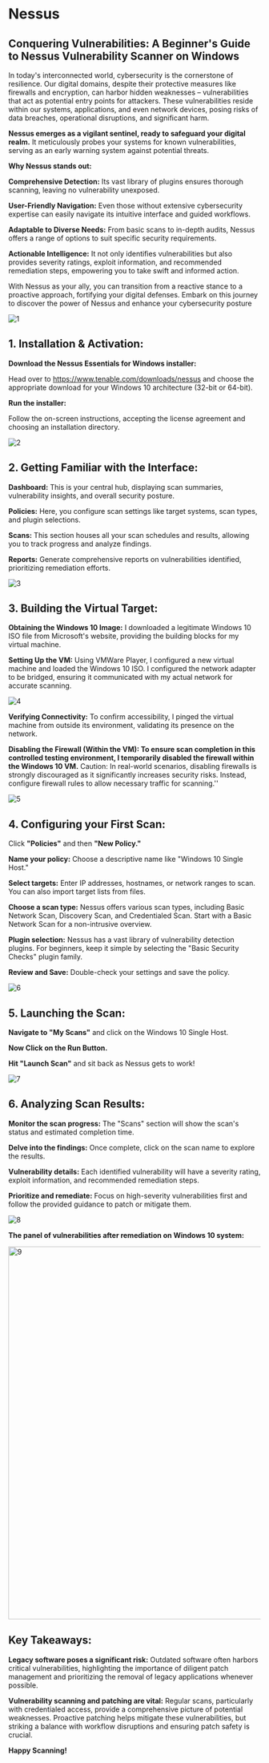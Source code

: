 # Nessus
## Conquering Vulnerabilities: A Beginner's Guide to Nessus Vulnerability Scanner on Windows

In today's interconnected world, cybersecurity is the cornerstone of resilience. Our digital domains, despite their protective measures like firewalls and encryption, can harbor hidden weaknesses – vulnerabilities that act as potential entry points for attackers. These vulnerabilities reside within our systems, applications, and even network devices, posing risks of data breaches, operational disruptions, and significant harm.

<b>Nessus emerges as a vigilant sentinel, ready to safeguard your digital realm.</b> It meticulously probes your systems for known vulnerabilities, serving as an early warning system against potential threats.

<b>Why Nessus stands out:</b>

<b>Comprehensive Detection:</b> Its vast library of plugins ensures thorough scanning, leaving no vulnerability unexposed.

<b>User-Friendly Navigation:</b> Even those without extensive cybersecurity expertise can easily navigate its intuitive interface and guided workflows.

<b>Adaptable to Diverse Needs:</b> From basic scans to in-depth audits, Nessus offers a range of options to suit specific security requirements.

<b>Actionable Intelligence:</b> It not only identifies vulnerabilities but also provides severity ratings, exploit information, and recommended remediation steps, empowering you to take swift and informed action.

With Nessus as your ally, you can transition from a reactive stance to a proactive approach, fortifying your digital defenses. Embark on this journey to discover the power of Nessus and enhance your cybersecurity posture

![1](https://github.com/Jaswanthbommi/Nessus/assets/62924828/14bb92a3-0500-4ba3-8a3b-3623c1550204)

## 1. Installation & Activation:
<b>Download the Nessus Essentials for Windows installer:</b> 

Head over to https://www.tenable.com/downloads/nessus and choose the appropriate download for your Windows 10 architecture (32-bit or 64-bit).

<b>Run the installer:</b> 

Follow the on-screen instructions, accepting the license agreement and choosing an installation directory.

![2](https://github.com/Jaswanthbommi/Nessus/assets/62924828/ae09e530-705d-47d3-ae4b-268cb62f111b)

## 2. Getting Familiar with the Interface:

<b>Dashboard:</b> This is your central hub, displaying scan summaries, vulnerability insights, and overall security posture.

<b>Policies:</b> Here, you configure scan settings like target systems, scan types, and plugin selections.

<b>Scans:</b> This section houses all your scan schedules and results, allowing you to track progress and analyze findings.

<b>Reports:</b> Generate comprehensive reports on vulnerabilities identified, prioritizing remediation efforts.

![3](https://github.com/Jaswanthbommi/Nessus/assets/62924828/6831fae2-1630-4304-aade-985e2c672116)

## 3. Building the Virtual Target:

<b>Obtaining the Windows 10 Image:</b> I downloaded a legitimate Windows 10 ISO file from Microsoft's website, providing the building blocks for my virtual machine.

<b>Setting Up the VM:</b> Using VMWare Player, I configured a new virtual machine and loaded the Windows 10 ISO. I configured the network adapter to be bridged, ensuring it communicated with my actual network for accurate scanning.

![4](https://github.com/Jaswanthbommi/Nessus/assets/62924828/7b0822b0-fe92-4f92-ba8b-66427fe775c7)

<b>Verifying Connectivity:</b> To confirm accessibility, I pinged the virtual machine from outside its environment, validating its presence on the network.

<b>Disabling the Firewall (Within the VM): To ensure scan completion in this controlled testing environment, I temporarily disabled the firewall within the Windows 10 VM.</b> Caution: In real-world scenarios, disabling firewalls is strongly discouraged as it significantly increases security risks. Instead, configure firewall rules to allow necessary traffic for scanning.''

![5](https://github.com/Jaswanthbommi/Nessus/assets/62924828/26e52c89-78e0-4dba-bcc6-f76566761234)


## 4. Configuring your First Scan:

Click <b>"Policies"</b> and then <b>"New Policy."</b>

<b>Name your policy:</b> Choose a descriptive name like "Windows 10 Single Host."

<b>Select targets:</b> Enter IP addresses, hostnames, or network ranges to scan. You can also import target lists from files.

<b>Choose a scan type:</b> Nessus offers various scan types, including Basic Network Scan, Discovery Scan, and Credentialed Scan. Start with a Basic Network Scan for a non-intrusive overview.

<b>Plugin selection:</b> Nessus has a vast library of vulnerability detection plugins. For beginners, keep it simple by selecting the "Basic Security Checks" plugin family.

<b>Review and Save:</b> Double-check your settings and save the policy.

![6](https://github.com/Jaswanthbommi/Nessus/assets/62924828/b0927e08-7053-4295-beb8-8a811050216a)

## 5. Launching the Scan:

<b>Navigate to "My Scans"</b> and click on the Windows 10 Single Host. 

<b>Now Click on the Run Button.</b>

<b>Hit "Launch Scan"</b> and sit back as Nessus gets to work!

![7](https://github.com/Jaswanthbommi/Nessus/assets/62924828/78b485d7-14d0-4847-8f96-b693d972c724)

## 6. Analyzing Scan Results:

<b>Monitor the scan progress:</b> The "Scans" section will show the scan's status and estimated completion time.

<b>Delve into the findings:</b> Once complete, click on the scan name to explore the results.

<b>Vulnerability details:</b> Each identified vulnerability will have a severity rating, exploit information, and recommended remediation steps.

<b>Prioritize and remediate:</b> Focus on high-severity vulnerabilities first and follow the provided guidance to patch or mitigate them.

![8](https://github.com/Jaswanthbommi/Nessus/assets/62924828/f3e026dd-9108-43a7-96e8-efee9af05c43)

<b>The panel of vulnerabilities after remediation on Windows 10 system:</b>

<img width="744" alt="9" src="https://github.com/Jaswanthbommi/Nessus/assets/62924828/1e764a19-6dfa-4f5e-840d-4229d4877330">


## Key Takeaways:

<b>Legacy software poses a significant risk:</b> Outdated software often harbors critical vulnerabilities, highlighting the importance of diligent patch management and prioritizing the removal of legacy applications whenever possible.

<b>Vulnerability scanning and patching are vital:</b> Regular scans, particularly with credentialed access, provide a comprehensive picture of potential weaknesses. Proactive patching helps mitigate these vulnerabilities, but striking a balance with workflow disruptions and ensuring patch safety is crucial.

<b>Happy Scanning!</b>
























